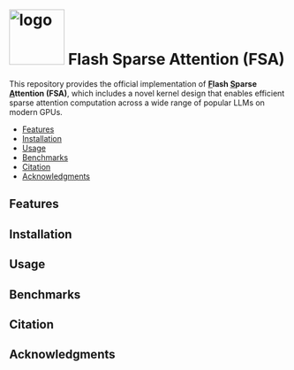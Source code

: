 <h1>
  <img src="https://github.com/user-attachments/assets/c1423d38-458b-412b-9e6b-a74379a01eab" alt="logo" width="100" height="100">
  Flash Sparse Attention (FSA)
</h1>

This repository provides the official implementation of **<ins>F</ins>lash <ins>S</ins>parse <ins>A</ins>ttention (FSA)**, which includes a novel kernel design that enables efficient sparse attention computation across a wide range of popular LLMs on modern GPUs.

* [Features](#features)
* [Installation](#installation)
* [Usage](#usage)
* [Benchmarks](#benchmarks)
* [Citation](#citation)
* [Acknowledgments](#acknowledgments)

## Features

## Installation

## Usage

## Benchmarks

## Citation

## Acknowledgments

